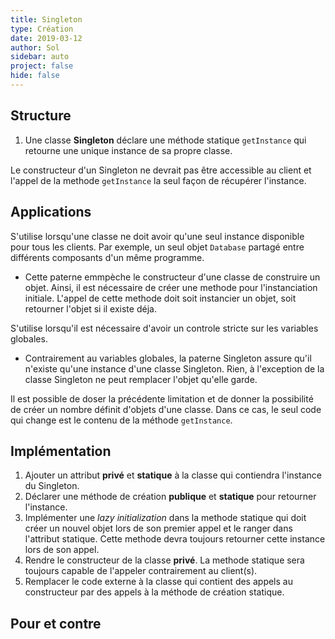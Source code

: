 ```yaml
---
title: Singleton
type: Création
date: 2019-03-12
author: Sol
sidebar: auto
project: false
hide: false
---
```


## Structure


<Media
    src="https://i.imgur.com/sPHQo1x.png"
    url="https://i.imgur.com/sPHQo1x.png"
    caption="https://refactoring.guru"
    center="true"
    width=450
/>


1. Une classe **Singleton** déclare une méthode statique `getInstance` qui retourne une unique instance de sa propre classe.

Le constructeur d'un Singleton ne devrait pas être accessible au client et l'appel de la methode `getInstance` la seul façon de récupérer l'instance.

## Applications

S'utilise lorsqu'une classe ne doit avoir qu'une seul instance disponible pour tous les clients. Par exemple, un seul objet `Database` partagé entre différents composants d'un même programme.

* Cette paterne emmpèche le constructeur d'une classe de construire un objet. Ainsi, il est nécessaire de créer une methode pour l'instanciation initiale. L'appel de cette methode doit soit instancier un objet, soit retourner l'objet si il existe déja.

S'utilise lorsqu'il est nécessaire d'avoir un controle stricte sur les variables globales.

* Contrairement au variables globales, la paterne Singleton assure qu'il n'existe qu'une instance d'une classe Singleton. Rien, à l'exception de la classe Singleton ne peut remplacer l'objet qu'elle garde.

<Container type="info">

Il est possible de doser la précédente limitation et de donner la possibilité de créer un nombre définit d'objets d'une classe. Dans ce cas, le seul code qui change est le contenu de la méthode `getInstance`.

</Container>

## Implémentation

1. Ajouter un attribut **privé** et **statique** à la classe qui contiendra l'instance du Singleton.
2. Déclarer une méthode de création **publique** et **statique** pour retourner l'instance.
3. Implémenter une _lazy initialization_ dans la methode statique qui doit créer un nouvel objet lors de son premier appel et le ranger dans l'attribut statique. Cette methode devra toujours retourner cette instance lors de son appel.
4. Rendre le constructeur de la classe **privé**. La methode statique sera toujours capable de l'appeler contrairement au client(s).
5. Remplacer le code externe à la classe qui contient des appels au constructeur par des appels à la méthode de création statique.

## Pour et contre

<Col proportions="6/6" vAlign="0">
<template slot="left">

* <st c="g">Certitude qu'une classe n'a qu'une instance</st>
* <st c="g">Fournit un accès global à cette instance</st>
* <st c="g">Une seul instanciation et destruction</st>

</template>
<template slot="right">

* <st c="r">Viole le principe de _résponsabilité unique_ (cette paterne résoud deux problèmes à la fois)</st>
* <st c="r">Nécessite d'être adapté à une utilisation multi thread</st>

</template>
</Col>